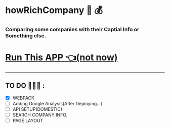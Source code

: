 # howRichCompany 💼 💰

### Comparing some companies with their Captial Info or Something else.

# [Run This APP 👈(not now)]()

<hr>

## TO DO 👨🏻‍💻 :

- [x] WEBPACK
- [ ] Adding Google Analysis(After Deploying...)
- [ ] API SETUP(DOMESTIC)
- [ ] SEARCH COMPANY INFO.
- [ ] PAGE LAYOUT
